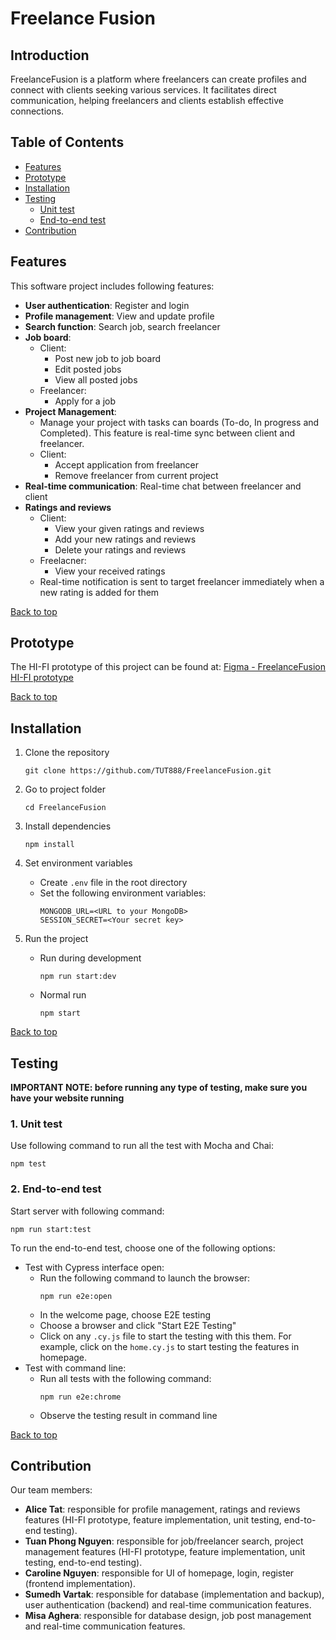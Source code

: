 # Freelance Fusion

## Introduction
FreelanceFusion is a platform where freelancers can create profiles and
connect with clients seeking various services. It facilitates direct
communication, helping freelancers and clients establish effective
connections.

## Table of Contents
- [Features](#features)
- [Prototype](#prototype)
- [Installation](#installation)
- [Testing](#testing)
    - [Unit test](#1-unit-test)
    - [End-to-end test](#2-end-to-end-test)
- [Contribution](#contribution)

## Features
This software project includes following features:
- **User authentication**: Register and login
- **Profile management**: View and update profile
- **Search function**: Search job, search freelancer
- **Job board**:
    - Client:
        - Post new job to job board
        - Edit posted jobs
        - View all posted jobs
    - Freelancer:
        - Apply for a job
- **Project Management**: 
    - Manage your project with tasks can boards (To-do, In progress and Completed). This feature is real-time sync between client and freelancer.
    - Client:
        - Accept application from freelancer
        - Remove freelancer from current project
- **Real-time communication**: Real-time chat between freelancer and client
- **Ratings and reviews**
    - Client: 
        - View your given ratings and reviews
        - Add your new ratings and reviews
        - Delete your ratings and reviews
    - Freelacner:
        - View your received ratings
    - Real-time notification is sent to target freelancer immediately when a new rating is added for them

[Back to top](#introduction)

## Prototype
The HI-FI prototype of this project can be found at: [Figma - FreelanceFusion HI-FI prototype](https://www.figma.com/design/H97qY8DnbbelCcCFFsgULU/FreelanceFusion-HI-FI-prototype?node-id=0-1&t=qX4jao1bJt0mtyZQ-1)

[Back to top](#introduction)

## Installation
1. Clone the repository

    ```
    git clone https://github.com/TUT888/FreelanceFusion.git
    ```

2. Go to project folder

    ```
    cd FreelanceFusion
    ```

2. Install dependencies
    ```
    npm install
    ```

3. Set environment variables

    - Create `.env` file in the root directory
    - Set the following environment variables:
        ```
        MONGODB_URL=<URL to your MongoDB>
        SESSION_SECRET=<Your secret key>
        ```

4. Run the project
    - Run during development
        ```
        npm run start:dev
        ```
    - Normal run
        ```
        npm start
        ```

[Back to top](#introduction)

## Testing

**IMPORTANT NOTE: before running any type of testing, make sure you have your website running**

### 1. Unit test
Use following command to run all the test with Mocha and Chai:
```
npm test
```

### 2. End-to-end test
Start server with following command:
```
npm run start:test
```

To run the end-to-end test, choose one of the following options:
- Test with Cypress interface open:
    - Run the following command to launch the browser:
        ```
        npm run e2e:open
        ```
    - In the welcome page, choose E2E testing
    - Choose a browser and click "Start E2E Testing"
    - Click on any `.cy.js` file to start the testing with this them. For example, click on the `home.cy.js` to start testing the features in homepage.
- Test with command line:
    - Run all tests with the following command:
        ```
        npm run e2e:chrome
        ```
    - Observe the testing result in command line
    
    
[Back to top](#introduction)

## Contribution
Our team members:
- **Alice Tat**: responsible for profile management, ratings and reviews features (HI-FI prototype, feature implementation, unit testing, end-to-end testing).
- **Tuan Phong Nguyen**: responsible for job/freelancer search, project management features (HI-FI prototype, feature implementation, unit testing, end-to-end testing).
- **Caroline Nguyen**: responsible for UI of homepage, login, register (frontend implementation).
- **Sumedh Vartak**: responsible for database (implementation and backup), user authentication (backend) and real-time communication features.
- **Misa Aghera**: responsible for database design, job post management and real-time communication features.